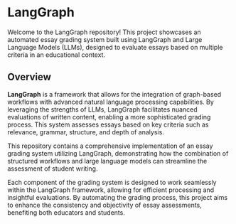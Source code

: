 # LangGraph

Welcome to the LangGraph repository! This project showcases an automated essay grading system built using LangGraph and Large Language Models (LLMs), designed to evaluate essays based on multiple criteria in an educational context.

## Overview

**LangGraph** is a framework that allows for the integration of graph-based workflows with advanced natural language processing capabilities. By leveraging the strengths of LLMs, LangGraph facilitates nuanced evaluations of written content, enabling a more sophisticated grading process. This system assesses essays based on key criteria such as relevance, grammar, structure, and depth of analysis.

This repository contains a comprehensive implementation of an essay grading system utilizing LangGraph, demonstrating how the combination of structured workflows and large language models can streamline the assessment of student writing. 

Each component of the grading system is designed to work seamlessly within the LangGraph framework, allowing for efficient processing and insightful evaluations. By automating the grading process, this project aims to enhance the consistency and objectivity of essay assessments, benefiting both educators and students.
